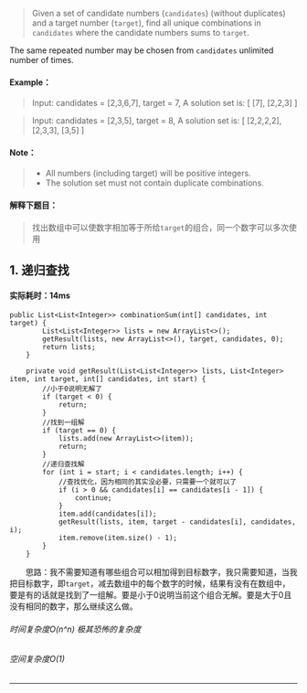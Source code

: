 > Given a set of candidate numbers (`candidates`) (without duplicates) and a target number (`target`), find all unique combinations in `candidates` where the candidate numbers sums to `target`.

The same repeated number may be chosen from `candidates` unlimited number of times.
#### Example：
> Input: candidates = [2,3,6,7], target = 7,
A solution set is:
[
  [7],
  [2,2,3]
]

> Input: candidates = [2,3,5], target = 8,
A solution set is:
[
  [2,2,2,2],
  [2,3,3],
  [3,5]
]
#### Note：
> * All numbers (including target) will be positive integers.
> * The solution set must not contain duplicate combinations.

#### 解释下题目：
> 找出数组中可以使数字相加等于所给`target`的组合，同一个数字可以多次使用


## 1. 递归查找
#### 实际耗时：14ms
```
public List<List<Integer>> combinationSum(int[] candidates, int target) {
        List<List<Integer>> lists = new ArrayList<>();
        getResult(lists, new ArrayList<>(), target, candidates, 0);
        return lists;
    }

    private void getResult(List<List<Integer>> lists, List<Integer> item, int target, int[] candidates, int start) {
        //小于0说明无解了
        if (target < 0) {
            return;
        }
        //找到一组解
        if (target == 0) {
            lists.add(new ArrayList<>(item));
            return;
        }
        //递归查找解
        for (int i = start; i < candidates.length; i++) {
            //查找优化，因为相同的其实没必要，只需要一个就可以了
            if (i > 0 && candidates[i] == candidates[i - 1]) {
                continue;
            }
            item.add(candidates[i]);
            getResult(lists, item, target - candidates[i], candidates, i);
            item.remove(item.size() - 1);
        }
    }
```
&emsp;&emsp;思路：我不需要知道有哪些组合可以相加得到目标数字，我只需要知道，当我把目标数字，即`target`，减去数组中的每个数字的时候，结果有没有在数组中，要是有的话就是找到了一组解。要是小于0说明当前这个组合无解。要是大于0且没有相同的数字，那么继续这么做。
###### 时间复杂度O(n^n) 极其恐怖的复杂度
###### 空间复杂度O(1)
---------
